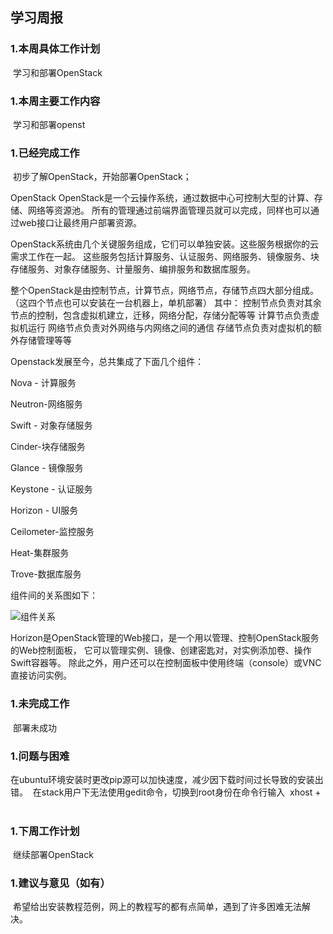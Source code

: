 ## 学习周报

### 1.本周具体工作计划

  学习和部署OpenStack
  
### 1.本周主要工作内容

  学习和部署openst
  
### 1.已经完成工作

  初步了解OpenStack，开始部署OpenStack；
  
  OpenStack
  OpenStack是一个云操作系统，通过数据中心可控制大型的计算、存储、网络等资源池。
所有的管理通过前端界面管理员就可以完成，同样也可以通过web接口让最终用户部署资源。

  OpenStack系统由几个关键服务组成，它们可以单独安装。这些服务根据你的云需求工作在一起。
这些服务包括计算服务、认证服务、网络服务、镜像服务、块存储服务、对象存储服务、计量服务、编排服务和数据库服务。

  整个OpenStack是由控制节点，计算节点，网络节点，存储节点四大部分组成。（这四个节点也可以安装在一台机器上，单机部署）
  其中：
  控制节点负责对其余节点的控制，包含虚拟机建立，迁移，网络分配，存储分配等等
  计算节点负责虚拟机运行
  网络节点负责对外网络与内网络之间的通信
  存储节点负责对虚拟机的额外存储管理等等
  
  Openstack发展至今，总共集成了下面几个组件：

  Nova - 计算服务
  
  Neutron-网络服务
  
  Swift - 对象存储服务
  
  Cinder-块存储服务
  
  Glance - 镜像服务
  
  Keystone - 认证服务
  
  Horizon - UI服务
  
  Ceilometer-监控服务
  
  Heat-集群服务
  
  Trove-数据库服务
  
  组件间的关系图如下：
  
  ![组件关系](https://images2015.cnblogs.com/blog/996591/201609/996591-20160920161927137-606288004.png)
  
  Horizon是OpenStack管理的Web接口，是一个用以管理、控制OpenStack服务的Web控制面板，
  它可以管理实例、镜像、创建密匙对，对实例添加卷、操作Swift容器等。
  除此之外，用户还可以在控制面板中使用终端（console）或VNC直接访问实例。
  
### 1.未完成工作

  部署未成功
  
### 1.问题与困难

  在ubuntu环境安装时更改pip源可以加快速度，减少因下载时间过长导致的安装出错。
  在stack用户下无法使用gedit命令，切换到root身份在命令行输入  xhost + 
  

### 1.下周工作计划

  继续部署OpenStack

### 1.建议与意见（如有）
  希望给出安装教程范例，网上的教程写的都有点简单，遇到了许多困难无法解决。


    
    
